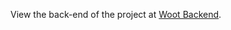 View the back-end of the project at [Woot Backend](https://github.com/Ruston-Alex-Jordan/WootBackend).